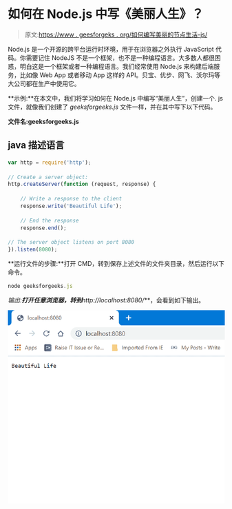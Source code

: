 # 如何在 Node.js 中写《美丽人生》？

> 原文:[https://www . geesforgeks . org/如何编写美丽的节点生活-js/](https://www.geeksforgeeks.org/how-to-write-beautiful-life-in-node-js/)

Node.js 是一个开源的跨平台运行时环境，用于在浏览器之外执行 JavaScript 代码。你需要记住 NodeJS 不是一个框架，也不是一种编程语言。大多数人都很困惑，明白这是一个框架或者一种编程语言。我们经常使用 Node.js 来构建后端服务，比如像 Web App 或者移动 App 这样的 API。贝宝、优步、网飞、沃尔玛等大公司都在生产中使用它。

**示例:**在本文中，我们将学习如何在 Node.js 中编写“美丽人生”，创建一个. js 文件，就像我们创建了 *geeksforgeeks.js* 文件一样，并在其中写下以下代码。

**文件名:geeksforgeeks.js**

## java 描述语言

```js
var http = require('http');

// Create a server object:
http.createServer(function (request, response) {

    // Write a response to the client
    response.write('Beautiful Life');

    // End the response
    response.end();

// The server object listens on port 8080
}).listen(8080);
```

**运行文件的步骤:**打开 CMD，转到保存上述文件的文件夹目录，然后运行以下命令。

```js
node geeksforgeeks.js
```

**输出:**打开任意浏览器，转到***http://localhost:8080/***，会看到如下输出。

![](img/5477fc97c515881448767b56f077adbc.png)
